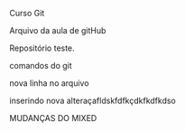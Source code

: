 Curso Git

Arquivo da aula de gitHub

Repositório teste.

comandos do git

nova linha no arquivo

inserindo nova alteraçafldskfdfkçdkfkdfkdso


MUDANÇAS DO MIXED
